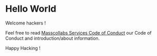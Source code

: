 # Hello World

Welcome hackers !

Feel free to read [Masscollabs Services Code of Conduct](https://github.com/masscollabs/masscollabs) our Code of Conduct and introduction/about information.

Happy Hacking !
